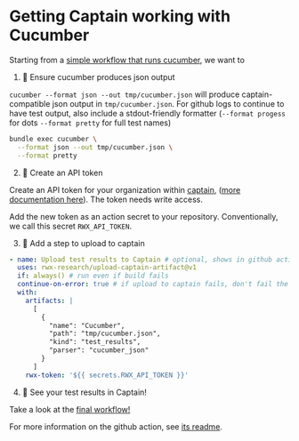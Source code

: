 # Getting Captain working with Cucumber

Starting from a [simple workflow that runs cucumber][workflow-before-captain], we want to

1. 🧪 Ensure cucumber produces json output

`cucumber --format json --out tmp/cucumber.json` will produce captain-compatible json output in `tmp/cucumber.json`.
For github logs to continue to have test output, also include a stdout-friendly formatter (`--format progess` for dots
`--format pretty` for full test names)

```sh
bundle exec cucumber \
  --format json --out tmp/cucumber.json \
  --format pretty
```

2. 🔐 Create an API token

Create an API token for your organization within [captain][captain], ([more documentation here][create-api-token]).
The token needs write access.

Add the new token as an action secret to your repository. Conventionally, we call this secret `RWX_API_TOKEN`.

3. 💌 Add a step to upload to captain

```yaml
- name: Upload test results to Captain # optional, shows in github action results
  uses: rwx-research/upload-captain-artifact@v1
  if: always() # run even if build fails
  continue-on-error: true # if upload to captain fails, don't fail the build
  with:
    artifacts: |
      [
        {
          "name": "Cucumber",
          "path": "tmp/cucumber.json",
          "kind": "test_results",
          "parser": "cucumber_json"
        }
      ]
    rwx-token: '${{ secrets.RWX_API_TOKEN }}'
```

4. 🎉 See your test results in Captain!

Take a look at the [final workflow!][workflow-with-captain]

For more information on the github action, see [its readme][action-readme].

[workflow-before-captain]: https://github.com/captain-examples/cucumber-ruby/blob/basic-workflow/.github/workflows/ci.yml
[captain]: https://captain.build/_/organizations
[create-api-token]: https://www.rwx.com/captain/docs/api-tokens#generating-an-api-token
[workflow-with-captain]: https://github.com/captain-examples/cucumber-ruby/blob/main/.github/workflows/ci.yml
[action-readme]: https://github.com/rwx-research/upload-captain-artifact/#readme

